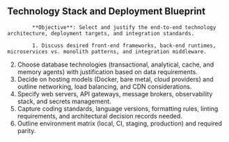 ## Technology Stack and Deployment Blueprint

            **Objective**: Select and justify the end-to-end technology architecture, deployment targets, and integration standards.

            1. Discuss desired front-end frameworks, back-end runtimes, microservices vs. monolith patterns, and integration middleware.
2. Choose database technologies (transactional, analytical, cache, and memory agents) with justification based on data requirements.
3. Decide on hosting models (Docker, bare metal, cloud providers) and outline networking, load balancing, and CDN considerations.
4. Specify web servers, API gateways, message brokers, observability stack, and secrets management.
5. Capture coding standards, language versions, formatting rules, linting requirements, and architectural decision records needed.
6. Outline environment matrix (local, CI, staging, production) and required parity.